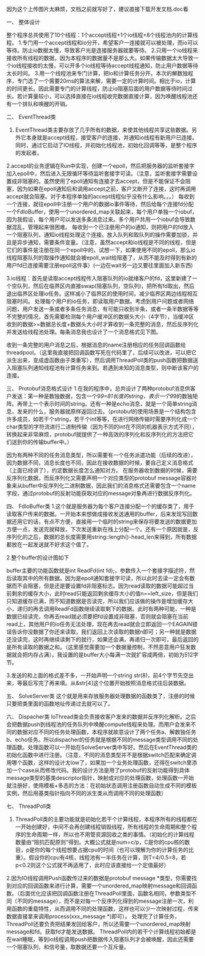 因为这个上传图片太麻烦，文档之前就写好了，建议直接下载开发文档.doc看

一、	整体设计
 
整个程序总共使用了10个线程：1个accept线程+1个io线程+8个线程池内的计算线程。
1.专门用一个accept线程和io分开，希望客户一连接就可以被处理，而io可以等待。防止io数据太慢，导致客户光是连接服务器就要等待。
2.只用一个io线程来接收所有线程的数据，因为本程序的数据量不是那么大。如果传输数据太大导致一个io线程接收的太慢，可以开多个io线程等待accept线程通知，防止用户数据等待太长时间。 
3.用一个线程池来专门计算，把io和计算任务分开。本次的解数独程序，专门选了一个需要20ms的算法来解，需要一定的计算时间。相比于io，计算的时间更长。因此需要专门的计算线程，防止io阻塞后面的用户数据等待时间过长。若计算量较小，可以选择直接在io线程收完数据直接计算，因为唤醒线程池还有一个排队和唤醒的开销。

二、	EventThread类
1. EventThread类主要存放了几乎所有的数据，来使其他线程共享这些数据。另外它本身就是accept线程，接受客户的连接，并通知io线程有新用户已连接。同时，通过它启动了IO线程，并初始化线程池，初始化回调等等，是整个程序的发起者。

2.accept的业务逻辑在Run中实现，创建一个epoll，然后把服务器的监听套接字加入epoll中，然后进入无限循环等待监听套接字可读。（注意，监听套接字需要设置成非阻塞的。虽然使用了epoll通知有连接才去accept，但是不能保证不会阻塞，因为如果在epoll通知后和调用accept之前，客户又断开了连接，这时再调用accept就会阻塞。对于本程序单独的accept线程似乎没有什么影响。。。）
每收到一个连接，就往epoll中注册一个用户的数据io事件等待，然后给每个连接fd分配一个FdIoBuffer，使用一个unordered_map关联起来，每个用户单独一个iobuf，因为我假设，每个用户可以发送多条消息过来。多个用户共用一个iobuf会导致数据混乱，管理起来很困难。
每收到一个已注册用户的io通知，则把用户的fd放入一个阻塞队列，通知io线程处理这个连接。放入队列和取队列的操作需要加锁，并且是异步通知，需要条件变量。（注意，虽然accept和io线程是不同的线程，但是它们的事件是注册在同一个epoll中的，试想一下，如果使用不同的epoll，那么io线程阻塞队列的取操作通知就会被epoll_wait给阻塞了，从而不能及时得到有新的用户fd已连接需要注册epoll这件事）(一边在wait另一边又要往里面加入新东西)

3.io线程：首先是读取accept线程传入阻塞队列的io就绪客户的fd，这里新建了一个空队列，然后在临界区内直接swap(阻塞队列，空队列)，把所有fd取出，然后退出临界区处理io任务。这样减小了临界区的使用时间，减少临界区两边线程相互阻塞时间。
处理每个用户的io任务，即读取用户数据。考虑到用户问题或者网络问题，用户发送一条或者多条任务消息，有可能只收到半条，或者一条半数据等等不完整的情况，首先需要检测每个用户缓冲区的数据头大小（4字节），当缓冲区收到的数据>=数据总长度+数据头大小时才算收到一条完整的消息，然后反序列化并发送给线程池处理。每条消息我也设计了一个消息格式见下图。
 
收到一条完整的用户消息之后，根据消息的name注册相应的任务回调函数给threadpool。（这里我直接把回调函数写死在代码里了，后续可以改进，可以把它派生出来，变成虚函数由子类重写），然后调用ThreadPoll类的push函数把数据送入阻塞队列通知线程池有计算任务来到。若遇到未知的消息类型，则中断该客户的连接。

三、	Protobuf消息格式设计
1.在我的程序中，总共设计了两种protobuf消息供客户发送：第一种是数独数据，包含一个9*9=81长度的string，表示一个9*9的数独矩阵。再带上一个表示时间的string。还有一种是echo消息，就是一个简单string消息，发来的什么，服务器就原样返回过去。（protobuf的使用场景是一个结构包含许多成员，如若干个string，若干个int等等，在进行网络传输时需要序列化成一个char类型的字符流进行二进制传输（因为不同的int在不同的机器表示方式不同），转换起来非常麻烦，protobuf就提供了一种高效的序列化和反序列化的方法把它们送到你的传输buffer中。）
  
因为有两种不同的任务消息类型，所以需要有一个任务派遣功能（后续的改进），因为数据不同，消息长度也不同，因此在接收数据的时候，要自己定义消息格式（上面已经讲了），约定数据长度怎么通知对方。
在服务器收到数据的时候，需要反序列化数据，而反序列化又需要声明一个对应类型的protobuf message容器对象来从buffer中反序列化二进制数据，因此我们的消息格式还需要包含一个name字段，通过protobuf的反射功能获取对应的message对象再进行数据反序列化。

四、	FdIoBuffer类
1.这个就是服务器为每个客户连接分配一个的缓存类了，用于读取客户传来的数据。一开始本来想做成接收发送通用的buffer，后来发现写回数据还用它的话，有点不方便，直接用一个临时的string来保存将要发送的数据更加方便一点，发送完就释放，下次发送重新在栈上分配一个。还有一个原因就是，反序列化的之后，数据的总长度需要用string::length()-head_len来得到，所有数据都放在一起发送就不好求这个值了。

2.整个buffer的设计图如下
 

buffer主要的功能函数就是int ReadFd(int fd);，参数传入一个套接字描述符，然后读取其中的所有数据。因为是epoll通知套接字可读，所以此时去读一定会有数据而不会阻塞，但是还是要设置fd非阻塞标志。因为read读取的数据可能超过当前剩余的缓存大小，此时read只能返回剩余缓存大小的值n==left_size，但是我们只知道缓存已满，而不知道数据是否读完，所以我们应该做的操作是增加缓存大小，递归的再去调用ReadFd函数继续读取剩下的数据。此时有两种可能，一种是数据已经读完，你再去read就必须要把fd设置成非阻塞，否则就会阻塞在当前read上，其他用户的io任务无法处理，现在再去read就会立即返回一个EAGAIN错误告诉你没数据了你还来读取，我们返回上次读取的数据n即可；另一种就是数据还没读完，这时再继续读剩下的就行，如果还会满，再递归一次即可，最后返回的是所有读取的数据之和。（这里感觉需要加一个数据量控制，不然恶意用户狂发数据就会把内存占满）。我设置的是buffer大小每满一次就扩容成两倍，初始为512字节。

3.发送的和上面的格式差不多，一开始声明一个string str(8)，前4个字节先空出来，等最后写完了再来填。从&str[4]这个位置开始按照消息格式往后装数据。
 

五、	SolveServer类
这个就是用来存放服务器处理数据的函数类了，注册的时候只要把类里面的函数地址传递过去就可以了。

六、	Dispacher类
IoThread类会负责接收客户发来的数据并反序列化解析。之后会把数据push到线程池的任务队列中唤醒compute线程来处理。而用户会发来不同的数据对应不同的任务处理函数，本程序就故意设计了两个任务a、解数独任务 b、echo任务。所以dispacher的任务就是根据不同的message类型调用不同的处理函数。处理函数可以一开始在SolveServer类中写好。然后在EventThread类的初始化函数中进行注册。（注意，不同的消息类型并不是根据switch匹配来确定调用哪个函数，这样的设计太low了，如果加一个业务处理函数，还得在switch里添加一个case从而修改代码。我的设计方法是用了protobuf的反射功能得到具体message类型的基类descriptor指针，映射成对应的处理函数，处理函数一开始就注册好，使用模板+多态的方法：在初始状态调用注册函数自动生成不同的模板实例，然后用基类指针指向不同的派生类从而调用不同的处理函数）

七、	ThreadPoll类
1. ThreadPoll类的主要功能就是初始化若干个计算线程，本程序所有的线程都在一开始创建好，中间不会再创建线程销毁线程，所有线程的生命周期和整个程序的生命周期一样，所以也不用管资源回收之类的事情。（初始化的计算线程数量由“阻抗匹配原则”得到。大概公式就是num=c/p，C是你的cpu核的数目，p是你的每个线程想要占据cpu的时间（也可以理解为你的计算任务的比重）。假设你的cpu有4核，线程池有一半任务在计算，则T=4/0.5=8，若p<0.2则这个公式就不再适用了，此时应该直接给一个定值最好）

2.因为IO线程调用Push函数传过来的数据是protobuf message *类型，你需要找到对应的回调函数来进行计算，需要一个unordered_map映射message和回调函数。（后面优化应该把回调函数注册在ThreadPoll里面，函数名相同，参数类型不同（不同的message），而不是对每一个反序列化得到的message注册一次，利用函数的重载特性，从而调用不同的处理函数，这样也可以少一次映射过程，传来数据直接拿来调用process(xxx_message *)即可）。
处理完了计算任务，ThreadPoll还要负责把结果发回给客户，所以还需要一个unordered_map映射message和fd。获取fd才能发送数据。
ThreadPoll内的若干个计算线程初始都是在wait睡眠，等到io线程调用push把数据传入阻塞队列才会被唤醒，因此还需要一个阻塞队列，和信号量，取数据还要一个互斥量。
 
 
 
